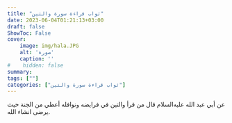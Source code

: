 ```yaml
---
title: "ثواب قراءة سورة والتين"
date: 2023-06-04T01:21:13+03:00
draft: false
ShowToc: False
cover:
    image: img/hala.JPG
    alt: 'صورة'
    caption: ''
#    hidden: false
summary: 
tags: [""]
categories: ["ثواب قراءة سورة والتين"]
---
```

عن أبي عبد الله عليه‌السلام
قال من قرأ والتين في فرايضه ونوافله أعطي من الجنة حيث يرضى
انشاء الله.


